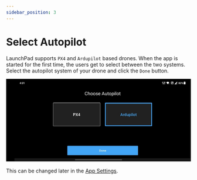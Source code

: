 ```yaml
---
sidebar_position: 3
---
```


# Select Autopilot

LaunchPad supports `PX4` and `Ardupilot` based drones. When the app is started for the first time, the users get to
select between the two systems. Select the autopilot system of your drone and click the `Done` button.

![Select Autopilot](./img/select-autopilot.jpg)

This can be changed later in the [App Settings](/launchpad/settings/app-settings.md).
